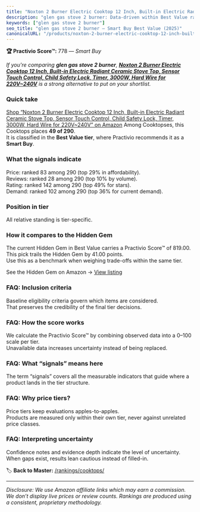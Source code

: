 ```yaml
---
title: "Noxton 2 Burner Electric Cooktop 12 Inch, Built-in Electric Radiant Ceramic Stove Top, Sensor Touch Control, Child Safety Lock, Timer, 3000W, Hard Wire for 220V~240V"
description: "glen gas stove 2 burner: Data-driven within Best Value ranking using the Practivio Score™. Positioned by quality, value, demand, findability, momentum."
keywords: ["glen gas stove 2 burner"]
seo_title: "glen gas stove 2 burner — Smart Buy Best Value (2025)"
canonicalURL: "/products/noxton-2-burner-electric-cooktop-12-inch-built-in-electric-radiant-ceramic-stove-top-sensor-touch-control-child-safety-lock-timer-3000w-hard-wire-for-220v240v-B07PHBWGPX/"
---
```


**🏆 Practivio Score™:** 778 — _Smart Buy_


*If you're comparing **glen gas stove 2 burner**, **[Noxton 2 Burner Electric Cooktop 12 Inch, Built-in Electric Radiant Ceramic Stove Top, Sensor Touch Control, Child Safety Lock, Timer, 3000W, Hard Wire for 220V~240V](https://www.amazon.com/dp/B07PHBWGPX?tag=practivio-20)** is a strong alternative to put on your shortlist.*
### Quick take
[Shop “Noxton 2 Burner Electric Cooktop 12 Inch, Built-in Electric Radiant Ceramic Stove Top, Sensor Touch Control, Child Safety Lock, Timer, 3000W, Hard Wire for 220V~240V” on Amazon](https://www.amazon.com/dp/B07PHBWGPX?tag=practivio-20)
Among Cooktopses, this Cooktops places **49 of 290**.  
It is classified in the **Best Value tier**, where Practivio recommends it as a **Smart Buy**.

### What the signals indicate
Price: ranked 83 among 290 (top 29% in affordability).  
Reviews: ranked 28 among 290 (top 10% by volume).  
Rating: ranked 142 among 290 (top 49% for stars).  
Demand: ranked 102 among 290 (top 36% for current demand).

### Position in tier
All relative standing is tier-specific.

### How it compares to the Hidden Gem
The current Hidden Gem in Best Value carries a Practivio Score™ of 819.00.  
This pick trails the Hidden Gem by 41.00 points.  
Use this as a benchmark when weighing trade-offs within the same tier.  

See the Hidden Gem on Amazon → [View listing](https://www.amazon.com/dp/B01FLR0ET8?tag=practivio-20)

### FAQ: Inclusion criteria
Baseline eligibility criteria govern which items are considered.  
That preserves the credibility of the final tier decisions.

### FAQ: How the score works
We calculate the Practivio Score™ by combining observed data into a 0–100 scale per tier.  
Unavailable data increases uncertainty instead of being replaced.

### FAQ: What “signals” means here
The term “signals” covers all the measurable indicators that guide where a product lands in the tier structure.

### FAQ: Why price tiers?
Price tiers keep evaluations apples-to-apples.  
Products are measured only within their own tier, never against unrelated price classes.

### FAQ: Interpreting uncertainty
Confidence notes and evidence depth indicate the level of uncertainty.  
When gaps exist, results lean cautious instead of filled-in.


🏷️ **Back to Master:** [/rankings/cooktops/](/rankings/cooktops/)

---
_Disclosure: We use Amazon affiliate links which may earn a commission. We don’t display live prices or review counts. Rankings are produced using a consistent, proprietary methodology._

